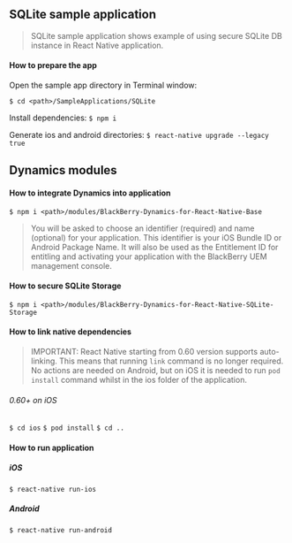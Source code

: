 ## SQLite sample application
> SQLite sample application shows example of using secure SQLite DB instance in React Native application.

#### How to prepare the app

Open the sample app directory in Terminal window:

`$ cd <path>/SampleApplications/SQLite`

Install dependencies:
`$ npm i`

Generate ios and android directories:
`$ react-native upgrade --legacy true`

## Dynamics modules

#### How to integrate Dynamics into application
	$ npm i <path>/modules/BlackBerry-Dynamics-for-React-Native-Base
	
> You will be asked to choose an identifier (required) and name (optional) for your application. This identifier is your iOS Bundle ID or Android Package Name. It will also be used as the Entitlement ID for entitling and activating your application with the BlackBerry UEM management console.

#### How to secure SQLite Storage
	$ npm i <path>/modules/BlackBerry-Dynamics-for-React-Native-SQLite-Storage

#### How to link native dependencies

> IMPORTANT: React Native starting from 0.60 version supports auto-linking. This means that running `link` command is no longer required. No actions are needed on Android, but on iOS it is needed to run `pod install` command whilst in the ios folder of the application. 

###### 0.60+ on iOS
`$ cd ios`
`$ pod install`
`$ cd ..`

#### How to run application

##### iOS

`$ react-native run-ios`

##### Android

`$ react-native run-android`